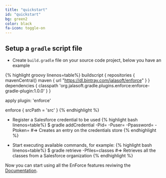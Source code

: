 ```yaml
---
title: "quickstart"
id: "quickstart"
bg: green2
color: black
fa-icon: toggle-on
---
```


## Setup a `gradle` script file

- Create `build.gradle` file on your source code project, below you have an example

{% highlight groovy linenos=table%}
buildscript {
   repositories {
       mavenCentral()
       maven {
            url "https://dl.bintray.com/jalasoft/enforce"
       }
   }
   dependencies {
       classpath 'org.jalasoft.gradle.plugins.enforce:enforce-gradle-plugin:1.0.0'
   }
}

apply plugin: 'enforce'

enforce {
    srcPath = 'src'
}
{% endhighlight %}

- Register a Salesforce credential to be used
{% highlight bash linenos=table%}
   $ gradle addCredential  -Pid=<identifier> 
                        -Puser=<USER NAME> 
                        -Ppassword=<PASSWORD> 
                        -Ptoken=<SECURITY TOKEN>
   #=> Creates an entry on the credentials store
{% endhighlight %}

- Start executing available commands, for example:
{% highlight bash linenos=table%}
   $ gradle retrieve -Pfiles=classes
   #=> Retrieves all the classes from a Salesforce organization
{% endhighlight %}

Now you can start using all the EnForce features reviwing the [Documentation](documentation.html).

